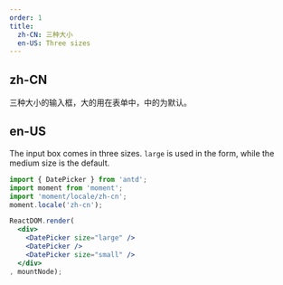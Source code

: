 ```yaml
---
order: 1
title: 
  zh-CN: 三种大小
  en-US: Three sizes
---
```


## zh-CN

三种大小的输入框，大的用在表单中，中的为默认。

## en-US

The input box comes in three sizes. `large` is used in the form, while the medium size is the default.


````jsx
import { DatePicker } from 'antd';
import moment from 'moment';
import 'moment/locale/zh-cn';
moment.locale('zh-cn');

ReactDOM.render(
  <div>
    <DatePicker size="large" />
    <DatePicker />
    <DatePicker size="small" />
  </div>
, mountNode);
````
